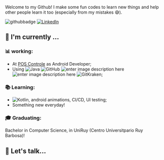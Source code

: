 Welcome to my Github! I make some fun codes to learn new things and help other people learn it too (especially from my mistakes :sweat_smile:).

![githubbadge](https://img.shields.io/github/followers/IgorSt?style=social) <a href="https://www.linkedin.com/in/igoor-santos/"><img alt="LinkedIn" src="https://img.shields.io/badge/LinkedIn-Igor%20Santos-blue?style=flat&logo=linkedin"></a>

##  :calendar: I'm currently  ...

### :bar_chart: working:

 - At [POS Controle](https://www.linkedin.com/company/poscontrole/) as Android Developer;
 - Using ![Java](https://img.shields.io/badge/-JAVA-red?style=plastic&logo=java) ![GitHub](https://img.shields.io/badge/-GitHub-181717?&logo=github)  ![enter image description here](https://img.shields.io/badge/-Android-3e9e06?&logo=android) ![enter image description here](https://img.shields.io/badge/-gitflow-05a698?&logo=git) ![GitKraken](https://img.shields.io/badge/-GitKraken-black?style=plastic&logo=gitkraken);
 
 ### :books: Learning:
 - ![Kotlin](https://img.shields.io/badge/-kotlin-006a71?&logo=kotlin), android animations, CI/CD, UI testing;
 - Something new everyday!

### :mortar_board: Graduating:
Bachelor in Computer Science, in UniRuy (Centro Universitpario Ruy Barbosa)!

## :speech_balloon: Let's talk...
